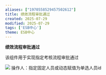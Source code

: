```yaml
---
aliases: ["1970558529457502612"]
title: 绩效流程审批通过
created: 2025-07-29
modified: 2025-07-29
tags: ['ESB中心']
theme: ESB中心
---
```


**绩效流程审批通过**

该组件用于实现指定考核流程审批通过

![](https://myhelpdoc.oss-cn-heyuan.aliyuncs.com/mdimages/4deb07896465e6dbe6e20ea0cc3581c2.jpg) 操作人：指定固定人员或动态赋值为单选人员id

